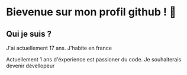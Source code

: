 # Bievenue sur mon profil github ! 🖖

## Qui je suis ?
J'ai actuellement 17 ans. J'habite en france

Actuellement 1 ans d'éxperience est passioner du code.
Je souhaiterais devenir dévellopeur